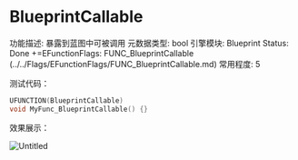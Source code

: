 # BlueprintCallable

功能描述: 暴露到蓝图中可被调用
元数据类型: bool
引擎模块: Blueprint
Status: Done
+=EFunctionFlags: FUNC_BlueprintCallable (../../Flags/EFunctionFlags/FUNC_BlueprintCallable.md)
常用程度: 5

测试代码：

```cpp
UFUNCTION(BlueprintCallable)
void MyFunc_BlueprintCallable() {}
```

效果展示：

![Untitled](BlueprintCallable/Untitled.png)
